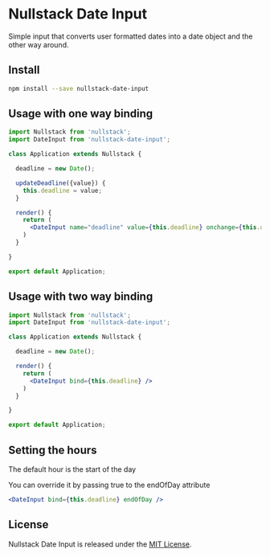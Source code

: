 
# Nullstack Date Input

Simple input that converts user formatted dates into a date object and the other way around.

## Install

```bash
npm install --save nullstack-date-input
```

## Usage with one way binding

```jsx
import Nullstack from 'nullstack';
import DateInput from 'nullstack-date-input';

class Application extends Nullstack {

  deadline = new Date();

  updateDeadline({value}) {
    this.deadline = value;
  }

  render() {
    return (
      <DateInput name="deadline" value={this.deadline} onchange={this.updateDeadline} />
    )
  }

}

export default Application;
```

## Usage with two way binding

```jsx
import Nullstack from 'nullstack';
import DateInput from 'nullstack-date-input';

class Application extends Nullstack {

  deadline = new Date();

  render() {
    return (
      <DateInput bind={this.deadline} />
    )
  }

}

export default Application;
```

## Setting the hours

The default hour is the start of the day

You can override it by passing true to the endOfDay attribute

```jsx
<DateInput bind={this.deadline} endOfDay />
```


## License

Nullstack Date Input is released under the [MIT License](https://opensource.org/licenses/MIT).